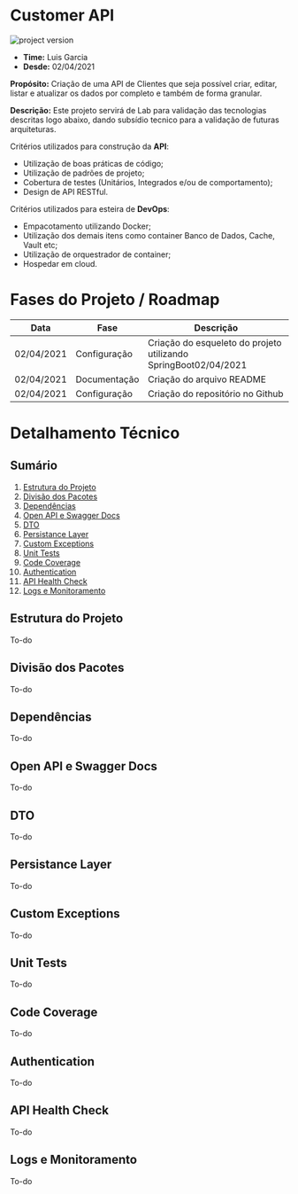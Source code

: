 # Customer API
![project version](https://img.shields.io/badge/version-0.0.1-blue.svg)
- **Time:** Luis Garcia
- **Desde:** 02/04/2021

**Propósito:** Criação de uma API de Clientes que seja possível criar, editar, listar e atualizar os dados por 
completo e também de forma granular.

**Descrição:** Este projeto servirá de Lab para validação das tecnologias descritas logo abaixo, dando subsídio tecnico 
para a validação de futuras arquiteturas.

Critérios utilizados para construção da **API**:
- Utilização de boas práticas de código;
- Utilização de padrões de projeto;
- Cobertura de testes (Unitários, Integrados e/ou de comportamento);
- Design de API RESTful.

Critérios utilizados para esteira de **DevOps**:
- Empacotamento utilizando Docker;
- Utilização dos demais itens como container Banco de Dados, Cache, Vault etc;
- Utilização de orquestrador de container;
- Hospedar em cloud.

# Fases do Projeto / Roadmap
Data|Fase|Descrição
---|---|---
02/04/2021|Configuração|Criação do esqueleto do projeto utilizando SpringBoot02/04/2021|Configuração|Criação do esqueleto do projeto utilizando SpringBoot
02/04/2021|Documentação|Criação do arquivo README
02/04/2021|Configuração|Criação do repositório no Github

# Detalhamento Técnico

## Sumário
1. [Estrutura do Projeto](#estrutura-projeto)
1. [Divisão dos Pacotes](#divisao-pacotes)
1. [Dependências](#dependencias)
1. [Open API e Swagger Docs](#open-api-e-swagger-docs)
1. [DTO](#dto)
1. [Persistance Layer](#persistance-layer)
1. [Custom Exceptions](#custom-exceptions)
1. [Unit Tests](#unit-tests)
1. [Code Coverage](#code-coverage)
1. [Authentication](#authentication)
1. [API Health Check](#api-health-check)
1. [Logs e Monitoramento](#logs-e-monitoramento)

## Estrutura do Projeto
To-do

## Divisão dos Pacotes
To-do

## Dependências
To-do

## Open API e Swagger Docs
To-do

## DTO
To-do

## Persistance Layer
To-do

## Custom Exceptions
To-do

## Unit Tests
To-do

## Code Coverage
To-do

## Authentication
To-do

## API Health Check
To-do

## Logs e Monitoramento
To-do

